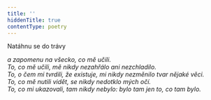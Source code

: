 ```yaml
---
title: ''
hiddenTitle: true
contentType: poetry
---
```


<section>

Natáhnu se do trávy

_a zapomenu na všecko, co mě učili.  
To, co mě učili, mě nikdy nezahřálo ani nezchladilo.  
To, o čem mi tvrdili, že existuje, mi nikdy nezměnilo tvar nějaké věci.  
To, co mě nutili vidět, se nikdy nedotklo mých očí.  
To, co mi ukazovali, tam nikdy nebylo: bylo tam jen to, co tam bylo._

</section>

